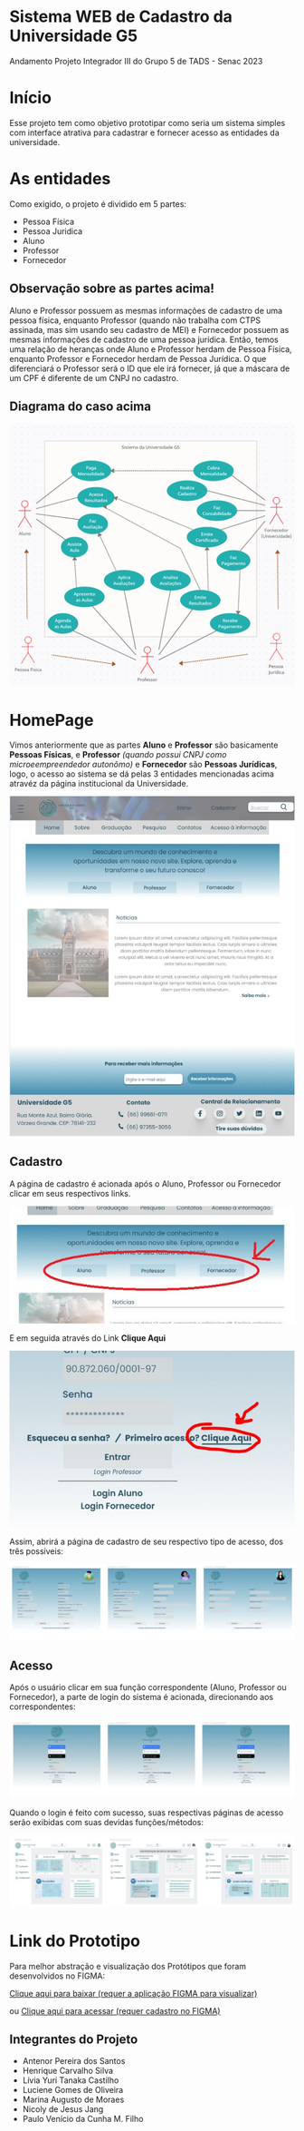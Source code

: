 # Sistema WEB de Cadastro da Universidade G5
Andamento Projeto Integrador III do Grupo 5 de TADS - Senac 2023

# Início
Esse projeto tem como objetivo prototipar como seria um sistema simples com interface atrativa para cadastrar e fornecer acesso as entidades da universidade.

# As entidades
Como exigido, o projeto é dividido em 5 partes:
- Pessoa Física
- Pessoa Juridica
- Aluno
- Professor
- Fornecedor

## Observação sobre as partes acima! ##

Aluno e Professor possuem as mesmas informações de cadastro de uma pessoa física, enquanto Professor (quando não trabalha com CTPS assinada, mas sim usando seu cadastro de MEI) e Fornecedor possuem as mesmas informações de cadastro de uma pessoa jurídica. Então, temos uma relação de heranças onde Aluno e Professor herdam de Pessoa Física, enquanto Professor e Fornecedor herdam de Pessoa Jurídica. O que diferenciará o Professor será o ID que ele irá fornecer, já que a máscara de um CPF é diferente de um CNPJ no cadastro. 

## Diagrama do caso acima ##

![Diagrama de casos de uso do sistema](/image/diagramn.png)

# HomePage

Vimos anteriormente que as partes **Aluno** e **Professor** são basicamente **Pessoas Físicas**, e **Professor** *(quando possui CNPJ como microeempreendedor autonômo)* e **Fornecedor** são **Pessoas Jurídicas**, logo, o acesso ao sistema se dá pelas 3 entidades mencionadas acima atravéz da página institucional da Universidade.

![Página Principal](/image/hp.JPG)

## Cadastro ##

A página de cadastro é acionada após o Aluno, Professor ou Fornecedor clicar em seus respectivos links.

![Passo Cadastro 1](/image/passocadastro1.JPG)

E em seguida através do Link **Clique Aqui**

![Passo Cadastro 2](/image/passocadastro2.JPG)

Assim, abrirá a página de cadastro de seu respectivo tipo de acesso, dos três possíveis: 

![Passo Cadastro 3](/image/cadastros.JPG)



## Acesso ##

Após o usuário clicar em sua função correspondente (Aluno, Professor ou Fornecedor), a parte de login do sistema é acionada, direcionando aos correspondentes:

![Paginas de Login](/image/logins.JPG)

Quando o login é feito com sucesso, suas respectivas páginas de acesso serão exibidas com suas devidas funções/métodos:

![Paginas de Login](/image/acessos.JPG)



# Link do Prototipo #

Para melhor abstração e visualização dos Protótipos que foram desenvolvidos no FIGMA:

[Clique aqui para baixar (requer a aplicação FIGMA para visualizar)](/Prototipo-Interface-UniversidadeG5-Final.fig)

ou [Clique aqui para acessar (requer cadastro no FIGMA)](https://www.figma.com/file/wjKrUEIHarYcgZsKqYYhxr/Prototipo-Interface-UniversidadeG5-(Final)?type=design&t=tSkDF0w4P34Bslvc-6)

## Integrantes do Projeto ##

* Antenor Pereira dos Santos
* Henrique Carvalho Silva
* Lívia Yuri Tanaka Castilho
* Luciene Gomes de Oliveira
* Marina Augusto de Moraes
* Nicoly de Jesus Jang
* Paulo Venício da Cunha M. Filho


